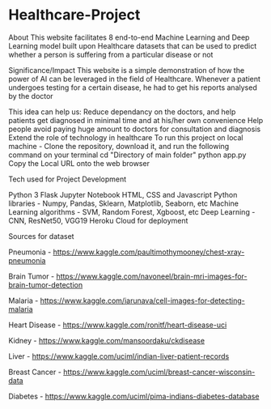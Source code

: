 # Healthcare-Project

About
This website facilitates 8 end-to-end Machine Learning and Deep Learning model built upon Healthcare datasets that can be used to predict whether a person is suffering from a particular disease or not

Significance/Impact
This website is a simple demonstration of how the power of AI can be leveraged in the field of Healthcare. Whenever a patient undergoes testing for a certain disease, he had to get his reports analysed by the doctor

This idea can help us: 
Reduce dependancy on the doctors, and help patients get diagnosed in minimal time and at his/her own convenience
Help people avoid paying huge amount to doctors for consultation and diagnosis
Extend the role of technology in healthcare
To run this project on local machine - Clone the repository, download it, and run the following command on your terminal
cd "Directory of main folder"
python app.py
Copy the Local URL onto the web browser

Tech used for Project Development

Python 3
Flask
Jupyter Notebook
HTML, CSS and Javascript
Python libraries - Numpy, Pandas, Sklearn, Matplotlib, Seaborn, etc
Machine Learning algorithms - SVM, Random Forest, Xgboost, etc
Deep Learning - CNN, ResNet50, VGG19
Heroku Cloud for deployment

Sources for dataset

Pneumonia - https://www.kaggle.com/paultimothymooney/chest-xray-pneumonia

Brain Tumor - https://www.kaggle.com/navoneel/brain-mri-images-for-brain-tumor-detection

Malaria - https://www.kaggle.com/iarunava/cell-images-for-detecting-malaria

Heart Disease - https://www.kaggle.com/ronitf/heart-disease-uci

Kidney - https://www.kaggle.com/mansoordaku/ckdisease

Liver - https://www.kaggle.com/uciml/indian-liver-patient-records

Breast Cancer - https://www.kaggle.com/uciml/breast-cancer-wisconsin-data

Diabetes - https://www.kaggle.com/uciml/pima-indians-diabetes-database
